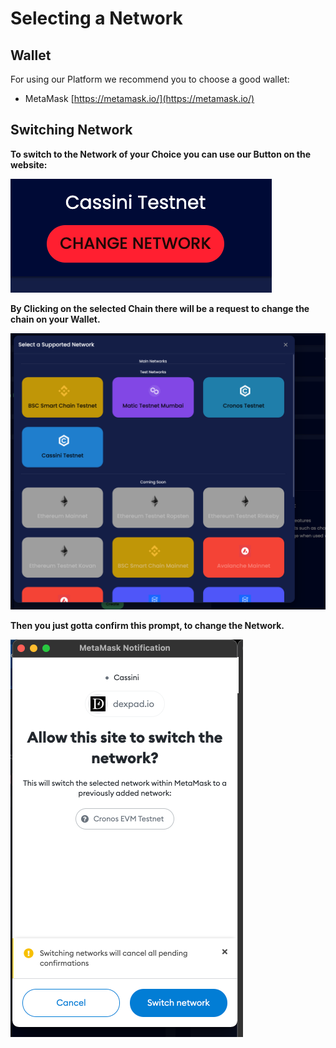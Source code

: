 # Selecting a Network

## Wallet

For using our Platform we recommend you to choose a good wallet:

* MetaMask [https://metamask.io/](https://metamask.io/)

## Switching Network

**To switch to the Network of your Choice you can use our Button on the website:**

![](../../.gitbook/assets/screenshot-2021-10-06-at-3.35.30-pm.png)

**By Clicking on the selected Chain there will be a request to change the chain on your Wallet.**

![](../../.gitbook/assets/screenshot-2021-10-06-at-3.35.53-pm.png)

**Then you just gotta confirm this prompt, to change the Network.**

![](../../.gitbook/assets/screenshot-2021-10-06-at-3.36.25-pm.png)

